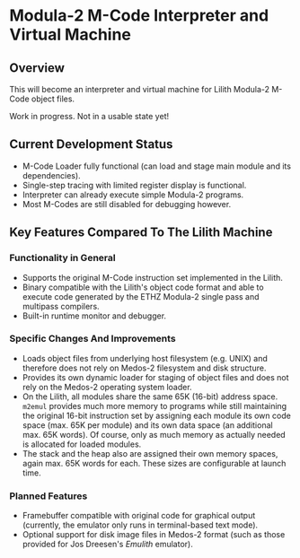 # Modula-2 M-Code Interpreter and Virtual Machine
## Overview
This will become an interpreter and virtual machine for Lilith Modula-2 M-Code object files.

Work in progress. Not in a usable state yet!

## Current Development Status
* M-Code Loader fully functional (can load and stage main module and its dependencies).
* Single-step tracing with limited register display is functional.
* Interpreter can already execute simple Modula-2 programs.
* Most M-Codes are still disabled for debugging however.

## Key Features Compared To The Lilith Machine
### Functionality in General
* Supports the original M-Code instruction set implemented in the Lilith.
* Binary compatible with the Lilith's object code format and able to execute code generated by the ETHZ Modula-2 single pass and multipass compilers.
* Built-in runtime monitor and debugger.
### Specific Changes And Improvements
* Loads object files from underlying host filesystem (e.g. UNIX) and therefore does not rely on Medos-2 filesystem and disk structure.
* Provides its own dynamic loader for staging of object files and does not rely on the Medos-2 operating system loader.
* On the Lilith, all modules share the same 65K (16-bit) address space. ```m2emul``` provides much more memory to programs while still maintaining the original 16-bit instruction set by assigning each module its own code space (max. 65K per module) and its own data space (an additional max. 65K words). Of course, only as much memory as actually needed is allocated for loaded modules.
* The stack and the heap also are assigned their own memory spaces, again max. 65K words for each. These sizes are configurable at launch time.
### Planned Features
* Framebuffer compatible with original code for graphical output (currently, the emulator only runs in terminal-based text mode).
* Optional support for disk image files in Medos-2 format (such as those provided for Jos Dreesen's *Emulith* emulator).